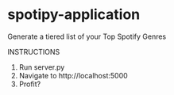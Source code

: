 # spotipy-application
Generate a tiered list of your Top Spotify Genres

INSTRUCTIONS
  1.  Run server.py
  2.  Navigate to http://localhost:5000
  3.  Profit?
